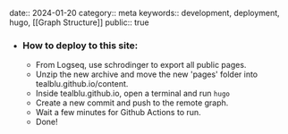 date:: 2024-01-20
category:: meta
keywords:: development, deployment, hugo, [[Graph Structure]] 
public:: true

- ### How to deploy to this site:
	- From Logseq, use schrodinger to export all public pages.
	- Unzip the new archive and move the new 'pages' folder into tealblu.github.io/content.
	- Inside tealblu.github.io, open a terminal and run `hugo`
	- Create a new commit and push to the remote graph.
	- Wait a few minutes for Github Actions to run.
	- Done!